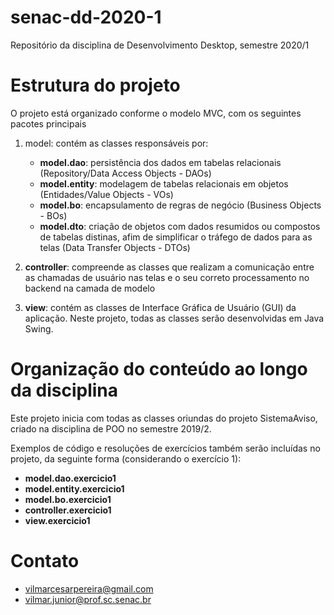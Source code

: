 # senac-dd-2020-1
Repositório da disciplina de Desenvolvimento Desktop, semestre 2020/1

# Estrutura do projeto

O projeto está organizado conforme o modelo MVC, com os seguintes pacotes principais

1. model: contém as classes responsáveis por: 
   + **model.dao**: persistência dos dados em tabelas relacionais (Repository/Data Access Objects - DAOs)
   + **model.entity**: modelagem de tabelas relacionais em objetos (Entidades/Value Objects - VOs)
   + **model.bo**: encapsulamento de regras de negócio (Business Objects - BOs)
   + **model.dto**: criação de objetos com dados resumidos ou compostos de tabelas distinas, afim de simplificar o tráfego de dados para as telas (Data Transfer Objects - DTOs)


2. **controller**: compreende as classes que realizam a comunicação entre as chamadas de usuário nas telas e o seu correto processamento no backend na camada de modelo

3. **view**: contém as classes de Interface Gráfica de Usuário (GUI) da aplicação. Neste projeto, todas as classes serão desenvolvidas em Java Swing.

# Organização do conteúdo ao longo da disciplina

Este projeto inicia com todas as classes oriundas do projeto SistemaAviso, criado na disciplina de POO no semestre 2019/2.

Exemplos de código e resoluções de exercícios também serão incluídas no projeto, da seguinte forma (considerando o exercício 1):

+ **model.dao.exercicio1**
+ **model.entity.exercicio1**
+ **model.bo.exercicio1**
+ **controller.exercicio1**
+ **view.exercicio1**

# Contato
+ vilmarcesarpereira@gmail.com
+ vilmar.junior@prof.sc.senac.br
